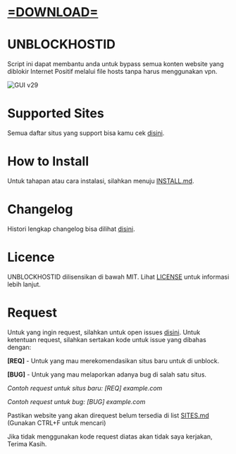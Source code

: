 # [=DOWNLOAD=](https://unblockhostid.github.io/)

# UNBLOCKHOSTID
Script ini dapat membantu anda untuk bypass semua konten website yang diblokir Internet Positif melalui file hosts tanpa harus menggunakan vpn.

![GUI v29](https://kek.gg/i/4n-HFY.png)

# Supported Sites
Semua daftar situs yang support bisa kamu cek [disini](https://github.com/gvoze32/unblockhostid/blob/master/SITES.md).

# How to Install
Untuk tahapan atau cara instalasi, silahkan menuju [INSTALL.md](https://github.com/gvoze32/unblockhostid/blob/master/INSTALL.md).

# Changelog
Histori lengkap changelog bisa dilihat [disini](https://github.com/gvoze32/unblockhostid/blob/master/CHANGELOG.md).

# Licence
UNBLOCKHOSTID dilisensikan di bawah MIT. Lihat [LICENSE](https://github.com/apkcube/unblockhostid/blob/master/LICENSE) untuk informasi lebih lanjut.

# Request
Untuk yang ingin request, silahkan untuk open issues [disini](https://github.com/apkcube/unblockhostid/issues/new).
Untuk ketentuan request, silahkan sertakan kode untuk issue yang dibahas dengan:

**[REQ]** - Untuk yang mau merekomendasikan situs baru untuk di unblock.

**[BUG]** - Untuk yang mau melaporkan adanya bug di salah satu situs.

*Contoh request untuk situs baru: [REQ] example.com*

*Contoh request untuk bug: [BUG] example.com*

Pastikan website yang akan direquest belum tersedia di list [SITES.md](https://github.com/gvoze32/unblockhostid/blob/master/SITES.md) (Gunakan CTRL+F untuk mencari)

Jika tidak menggunakan kode request diatas akan tidak saya kerjakan, Terima Kasih.
